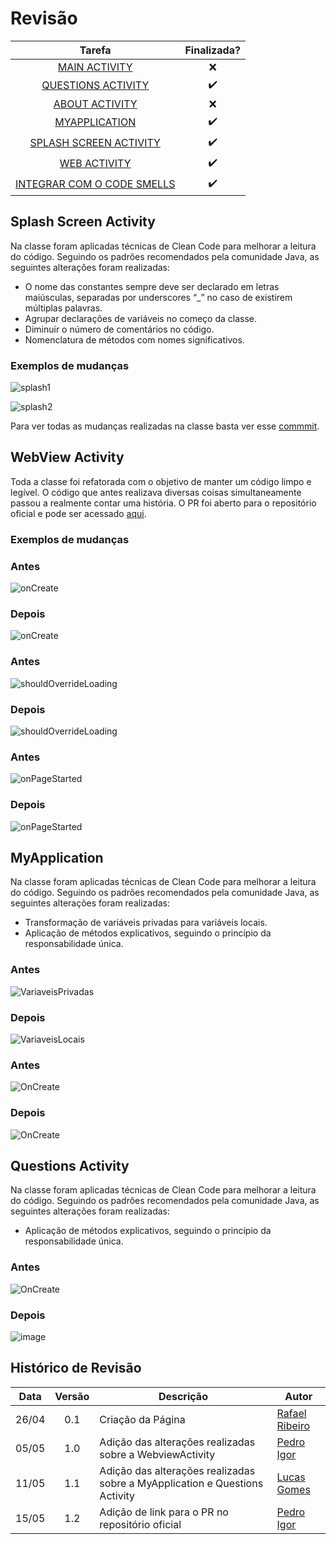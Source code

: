 # Revisão

Tarefa | Finalizada? |
:-----:|:-----------:|
[MAIN ACTIVITY](https://github.com/GCES-Escola-em-Casa-2020-2/wiki/issues/16) | :x: |
[QUESTIONS ACTIVITY](https://github.com/GCES-Escola-em-Casa-2020-2/wiki/issues/26) | :heavy_check_mark: |
[ABOUT ACTIVITY](https://github.com/GCES-Escola-em-Casa-2020-2/wiki/issues/27) | :x: |
[MYAPPLICATION](https://github.com/GCES-Escola-em-Casa-2020-2/wiki/issues/28) | :heavy_check_mark: |
[SPLASH SCREEN ACTIVITY](https://github.com/GCES-Escola-em-Casa-2020-2/wiki/issues/29) | :heavy_check_mark: |
[WEB ACTIVITY](https://github.com/GCES-Escola-em-Casa-2020-2/wiki/issues/30) | :heavy_check_mark: |
[INTEGRAR COM O CODE SMELLS](https://github.com/GCES-Escola-em-Casa-2020-2/wiki/issues/31) | :heavy_check_mark: |

## Splash Screen Activity

Na classe foram aplicadas técnicas de Clean Code para melhorar a leitura do código. Seguindo os padrões recomendados pela comunidade Java, as seguintes alterações foram realizadas:

* O nome das constantes sempre deve ser declarado em letras maiúsculas, separadas por underscores “_” no caso de existirem múltiplas palavras.
* Agrupar declarações de variáveis no começo da classe.
* Diminuir o número de comentários no código.
* Nomenclatura de métodos com nomes significativos.

### Exemplos de mudanças

![splash1](./../../img/sprint5/splash1.png)<br>

![splash2](./../../img/sprint5/splash2.png)<br>

Para ver todas as mudanças realizadas na classe basta ver esse [commmit](https://github.com/GCES-Escola-em-Casa-2020-2/android-escola-em-casa/commit/22edeca91a6ea14f3784b6e2f7000f4c8e943558).

## WebView Activity

Toda a classe foi refatorada com o objetivo de manter um código limpo e legível. O código que antes realizava diversas coisas simultaneamente passou a realmente contar uma história. O PR foi aberto para o repositório oficial e pode ser acessado [aqui](https://github.com/Escola-em-Casa/android-escola-em-casa/pull/69).

### Exemplos de mudanças
### Antes
![onCreate](./../../img/sprint5/antes_oncreate.png)

### Depois
![onCreate](./../../img/sprint5/depois_oncreate.png)

### Antes
![shouldOverrideLoading](./../../img/sprint5/antes_shouldoverrideloading.png)

### Depois
![shouldOverrideLoading](./../../img/sprint5/depois_shouldoverrideloading.png)

### Antes
![onPageStarted](./../../img/sprint5/antes_onpagestarted.png)

### Depois
![onPageStarted](./../../img/sprint5/depois_onpagestarted.png)

## MyApplication

Na classe foram aplicadas técnicas de Clean Code para melhorar a leitura do código. Seguindo os padrões recomendados pela comunidade Java, as seguintes alterações foram realizadas:

* Transformação de variáveis privadas para variáveis locais.
* Aplicação de métodos explicativos, seguindo o princípio da responsabilidade única.

### Antes 
![VariaveisPrivadas](https://user-images.githubusercontent.com/18038966/117905257-47473c00-b2a9-11eb-91cb-3ecac4c3c779.png)

### Depois
![VariaveisLocais](https://user-images.githubusercontent.com/18038966/117905297-57f7b200-b2a9-11eb-9cf2-b85498979ff1.png)

### Antes
![OnCreate](https://user-images.githubusercontent.com/18038966/117905328-6645ce00-b2a9-11eb-9363-dd5c58eaaaa2.png)

### Depois
![OnCreate](https://user-images.githubusercontent.com/18038966/117905384-78c00780-b2a9-11eb-81a8-62bd3acdd455.png)

## Questions Activity

Na classe foram aplicadas técnicas de Clean Code para melhorar a leitura do código. Seguindo os padrões recomendados pela comunidade Java, as seguintes alterações foram realizadas:

* Aplicação de métodos explicativos, seguindo o princípio da responsabilidade única.

### Antes
![OnCreate](https://user-images.githubusercontent.com/18038966/117905482-9d1be400-b2a9-11eb-8422-830958deca52.png)

### Depois
![image](https://user-images.githubusercontent.com/18038966/117905510-ac029680-b2a9-11eb-9a61-0bc35ad5647d.png)



## Histórico de Revisão

Data | Versão | Descrição | Autor |
:---:|:------:|-----------|-------|
26/04|0.1 | Criação da Página | [Rafael Ribeiro](https://github.com/rafaelflarrn) |
05/05|1.0 | Adição das alterações realizadas sobre a WebviewActivity | [Pedro Igor](https://github.com/pedroeagle) |
11/05|1.1 | Adição das alterações realizadas sobre a MyApplication e Questions Activity | [Lucas Gomes](https://github.com/LGomees) |
15/05|1.2 | Adição de link para o PR no repositório oficial | [Pedro Igor](https://github.com/pedroeagle) |

